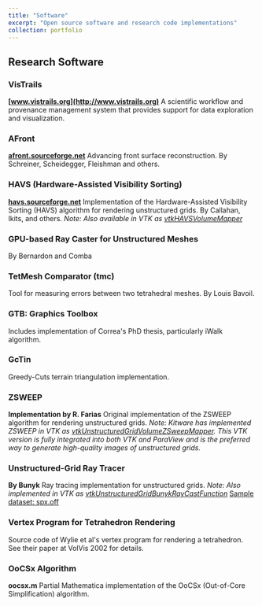 ```yaml
---
title: "Software"
excerpt: "Open source software and research code implementations"
collection: portfolio
---
```


## Research Software

### VisTrails
**[www.vistrails.org](http://www.vistrails.org)**
A scientific workflow and provenance management system that provides support for data exploration and visualization.

### AFront
**[afront.sourceforge.net](http://afront.sourceforge.net)**
Advancing front surface reconstruction. By Schreiner, Scheidegger, Fleishman and others.

### HAVS (Hardware-Assisted Visibility Sorting)
**[havs.sourceforge.net](http://havs.sourceforge.net)**
Implementation of the Hardware-Assisted Visibility Sorting (HAVS) algorithm for rendering unstructured grids. By Callahan, Ikits, and others.
*Note: Also available in VTK as [vtkHAVSVolumeMapper](https://vtk.org/doc/nightly/html/classvtkHAVSVolumeMapper.html)*

### GPU-based Ray Caster for Unstructured Meshes
By Bernardon and Comba

### TetMesh Comparator (tmc)
Tool for measuring errors between two tetrahedral meshes. By Louis Bavoil.

### GTB: Graphics Toolbox
Includes implementation of Correa's PhD thesis, particularly iWalk algorithm.

### GcTin
Greedy-Cuts terrain triangulation implementation.

### ZSWEEP
**Implementation by R. Farias**
Original implementation of the ZSWEEP algorithm for rendering unstructured grids.
*Note: Kitware has implemented ZSWEEP in VTK as [vtkUnstructuredGridVolumeZSweepMapper](https://vtk.org/doc/nightly/html/classvtkUnstructuredGridVolumeZSweepMapper.html). This VTK version is fully integrated into both VTK and ParaView and is the preferred way to generate high-quality images of unstructured grids.*

### Unstructured-Grid Ray Tracer
**By Bunyk**
Ray tracing implementation for unstructured grids.
*Note: Also implemented in VTK as [vtkUnstructuredGridBunykRayCastFunction](https://vtk.org/doc/nightly/html/classvtkUnstructuredGridBunykRayCastFunction.html)*
[Sample dataset: spx.off](spx.off)

### Vertex Program for Tetrahedron Rendering
Source code of Wylie et al's vertex program for rendering a tetrahedron.
See their paper at VolVis 2002 for details.

### OoCSx Algorithm
**oocsx.m**
Partial Mathematica implementation of the OoCSx (Out-of-Core Simplification) algorithm.
